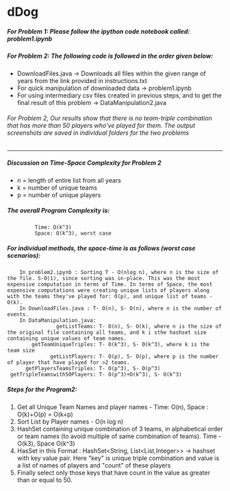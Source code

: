 # dDog
##### For Problem 1: Please follow the ipython code notebook called: problem1.ipynb 
##### For Problem 2: The following code is followed in the order given below: 
-   DownloadFiles.java -> Downloads all files within the given range of years from the link provided in instructions.txt 
-   For quick manipulation of downloaded data -> problem1.ipynb 
-   For using intermediary csv files created in previous steps, and to get the final result of this problem -> DataManipulation2.java
###### For Problem 2, Our results show that there is no team-triple combination that has more than 50 players who've played for them. The output screenshots are saved in individual folders for the two problems
-----------------
##### Discussion on Time-Space Complexity for Problem 2
 - n = length of entire list from all years
 - k = number of unique teams
 - p = number of unique players
 
 #####  The overall Program Complexity is: 
             Time: O(k^3)
             Space: O(k^3), worst case
 #####  For individual methods, the space-time is as follows (worst case scenarios):
        In problem2.ipynb : Sorting T - O(nlog n), where n is the size of the file. S-O(1), since sorting was in-place. This was the most expensive computation in terms of Time. In terms of Space, the most expensive computations were creating unique lists of players along with the teams they've played for: O(p), and unique list of teams - O(k).
        In DownloadFiles.java : T- O(n), S- O(n), where n is the number of events.
        In DataManipulation.java:
                    getListTeams: T- O(n), S- O(k), where n is the size of the original file containing all teams, and k i sthe hashset size containing unique values of team names.
            getTeamUniqueTriples: T- O(k^3), S- O(k^3), where k is the team size
                  getListPlayers: T- O(p), S- O(p), where p is the number of player that have played for >2 teams.
          getPlayersTeamsTriples: T- O(p^3), S- O(p^3)
     getTripleTeamswith50Players: T- O(p^3)+O(k^3), S- O(k^3)
     
 #####  Steps for the Program2: 
 1. Get all Unique Team Names	and player names - Time: O(n), Space : O(k)+O(p) = O(k+p)
 2. Sort List by Player names - O(n log n)
 3. HashSet containing unique combination of 3 teams, in alphabetical order or team names (to avoid multiple of same combination of teams). Time - O(k3), Space O(k^3)
 4. HasSet in this Format : HashSet<String, List<List<String>,Integer>> -> hashset with key value pair. Here "key" is unique triple combination and value is a list of names of players and "count" of these players
 5. Finally select only those keys that have count in the value as greater than or equal to 50.
